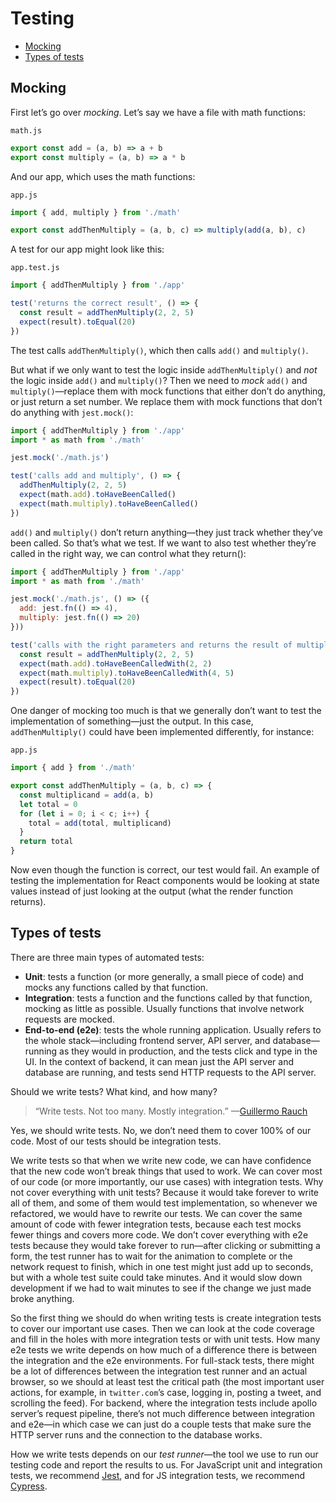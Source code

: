 # Testing

- [Mocking](#mocking)
- [Types of tests](#types-of-tests)

## Mocking

First let’s go over *mocking*. Let’s say we have a file with math functions:

`math.js`

```js
export const add = (a, b) => a + b
export const multiply = (a, b) => a * b
```

And our app, which uses the math functions:

`app.js`

```js
import { add, multiply } from './math'

export const addThenMultiply = (a, b, c) => multiply(add(a, b), c)
```

A test for our app might look like this:

`app.test.js`

```js
import { addThenMultiply } from './app'

test('returns the correct result', () => {
  const result = addThenMultiply(2, 2, 5)
  expect(result).toEqual(20)
})
```

The test calls `addThenMultiply()`, which then calls `add()` and `multiply()`.

But what if we only want to test the logic inside `addThenMultiply()` and *not* the logic inside `add()` and `multiply()`? Then we need to *mock* `add()` and `multiply()`—replace them with mock functions that either don’t do anything, or just return a set number. We replace them with mock functions that don’t do anything with `jest.mock()`:

```js
import { addThenMultiply } from './app'
import * as math from './math'

jest.mock('./math.js')

test('calls add and multiply', () => {
  addThenMultiply(2, 2, 5)
  expect(math.add).toHaveBeenCalled()
  expect(math.multiply).toHaveBeenCalled()
})
```

`add()` and `multiply()` don’t return anything—they just track whether they’ve been called. So that’s what we test. If we want to also test whether they’re called in the right way, we can control what they return():

```js
import { addThenMultiply } from './app'
import * as math from './math'

jest.mock('./math.js', () => ({
  add: jest.fn(() => 4),
  multiply: jest.fn(() => 20)
}))

test('calls with the right parameters and returns the result of multiply', () => {
  const result = addThenMultiply(2, 2, 5)
  expect(math.add).toHaveBeenCalledWith(2, 2)
  expect(math.multiply).toHaveBeenCalledWith(4, 5)
  expect(result).toEqual(20)
})
```

One danger of mocking too much is that we generally don’t want to test the implementation of something—just the output. In this case, `addThenMultiply()` could have been implemented differently, for instance:

`app.js`

```js
import { add } from './math'

export const addThenMultiply = (a, b, c) => {
  const multiplicand = add(a, b)
  let total = 0
  for (let i = 0; i < c; i++) {
    total = add(total, multiplicand)
  }
  return total
}
```

Now even though the function is correct, our test would fail. An example of testing the implementation for React components would be looking at state values instead of just looking at the output (what the render function returns).

## Types of tests

There are three main types of automated tests:

- **Unit**: tests a function (or more generally, a small piece of code) and mocks any functions called by that function.
- **Integration**: tests a function and the functions called by that function, mocking as little as possible. Usually functions that involve network requests are mocked.
- **End-to-end (e2e)**: tests the whole running application. Usually refers to the whole stack—including frontend server, API server, and database—running as they would in production, and the tests click and type in the UI. In the context of backend, it can mean just the API server and database are running, and tests send HTTP requests to the API server.

Should we write tests? What kind, and how many?

> “Write tests. Not too many. Mostly integration.”
> —[Guillermo Rauch](https://twitter.com/rauchg/status/807626710350839808)

Yes, we should write tests. No, we don’t need them to cover 100% of our code. Most of our tests should be integration tests. 

We write tests so that when we write new code, we can have confidence that the new code won’t break things that used to work. We can cover most of our code (or more importantly, our use cases) with integration tests. Why not cover everything with unit tests? Because it would take forever to write all of them, and some of them would test implementation, so whenever we refactored, we would have to rewrite our tests. We can cover the same amount of code with fewer integration tests, because each test mocks fewer things and covers more code. We don’t cover everything with e2e tests because they would take forever to run—after clicking or submitting a form, the test runner has to wait for the animation to complete or the network request to finish, which in one test might just add up to seconds, but with a whole test suite could take minutes. And it would slow down development if we had to wait minutes to see if the change we just made broke anything.

So the first thing we should do when writing tests is create integration tests to cover our important use cases. Then we can look at the code coverage and fill in the holes with more integration tests or with unit tests. How many e2e tests we write depends on how much of a difference there is between the integration and the e2e environments. For full-stack tests, there might be a lot of differences between the integration test runner and an actual browser, so we should at least test the critical path (the most important user actions, for example, in `twitter.com`’s case, logging in, posting a tweet, and scrolling the feed). For backend, where the integration tests include apollo server’s request pipeline, there’s not much difference between integration and e2e—in which case we can just do a couple tests that make sure the HTTP server runs and the connection to the database works.

How we write tests depends on our *test runner*—the tool we use to run our testing code and report the results to us. For JavaScript unit and integration tests, we recommend [Jest](https://jestjs.io/), and for JS integration tests, we recommend [Cypress](https://www.cypress.io/).


